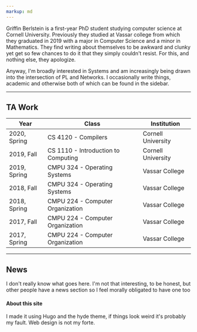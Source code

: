 ```yaml
---
markup: md
---
```


Griffin Berlstein is a first-year PhD student studying computer science at
Cornell University. Previously they studied at Vassar college from which they
graduated in 2019 with a major in Computer Science and a minor in Mathematics.
They find writing about themselves to be awkward and clunky yet get so few
chances to do it that they simply couldn't resist. For this, and nothing else,
they apologize.

Anyway, I'm broadly interested in Systems and am increasingly being drawn into
the intersection of PL and Networks. I occasionally write things, academic and
otherwise both of which can be found in the sidebar.

---

## TA Work

| Year           | Class                            |  Institution    |
-----------------|----------------------------------|-----------------|
| 2020, Spring   | CS 4120 - Compilers              | Cornell University | 
| 2019, Fall     | CS 1110 - Introduction to Computing | Cornell University|
| 2019, Spring   | CMPU 324 - Operating Systems     | Vassar College  |
| 2018, Fall     | CMPU 324 - Operating Systems     | Vassar College  |
| 2018, Spring   | CMPU 224 - Computer Organization | Vassar College  |
| 2017, Fall     | CMPU 224 - Computer Organization | Vassar College  |
| 2017, Spring   | CMPU 224 - Computer Organization | Vassar College  |

---

## News

I don't really know what goes here. I'm not that interesting, to be honest, but
other people have a news section so I feel morally obligated to have one too


#### About this site

I made it using Hugo and the hyde theme, if things look weird it's probably my
fault. Web design is not my forte.